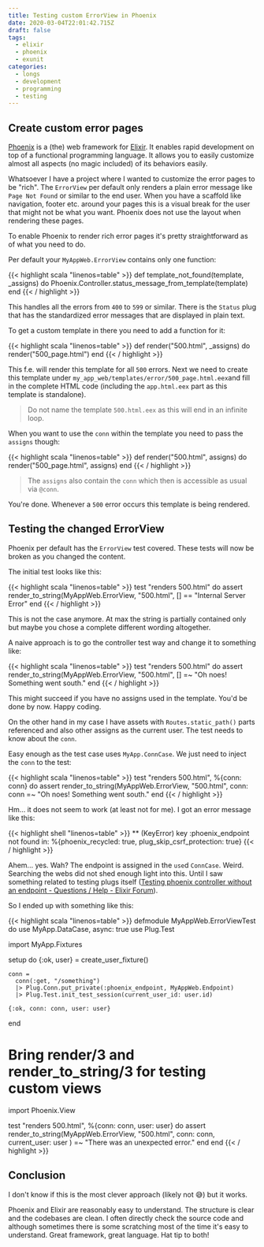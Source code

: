 ```yaml
---
title: Testing custom ErrorView in Phoenix
date: 2020-03-04T22:01:42.715Z
draft: false
tags:
  - elixir
  - phoenix
  - exunit
categories:
  - longs
  - development
  - programming
  - testing
---
```

## Create custom error pages
[Phoenix](http://phoenixframework.org) is a (the) web framework for [Elixir](https://elixir-lang.org). It enables rapid development on top of a functional programming language. It allows you to easily customize almost all aspects (no magic included) of its behaviors easily.

Whatsoever I have a project where I wanted to customize the error pages to be "rich". The `ErrorView` per default only renders a plain error message like `Page Not Found` or similar to the end user. When you have a scaffold like navigation, footer etc. around your pages this is a visual break for the user that might not be what you want. Phoenix does not use the layout when rendering these pages.

To enable Phoenix to render rich error pages it's pretty straightforward as of what you need to do. 

Per default your `MyAppWeb.ErrorView` contains only one function:

{{< highlight scala "linenos=table" >}}
  def template_not_found(template, _assigns) do
    Phoenix.Controller.status_message_from_template(template)
  end
{{< / highlight >}}

This handles all the errors from `400` to `599` or similar. There is the `Status` plug that has the standardized error messages that are displayed in plain text.

To get a custom template in there you need to add a function for it:

{{< highlight scala "linenos=table" >}}
  def render("500.html", _assigns) do
    render("500_page.html")
  end
{{< / highlight >}}

This f.e. will render this template for all `500` errors. Next we need to create this template under `my_app_web/templates/error/500_page.html.eex`and fill in the complete HTML code (including the `app.html.eex` part as this template is standalone).

> Do not name the template `500.html.eex` as this will end in an infinite loop.

When you want to use the `conn` within the template you need to pass the `assigns` though:

{{< highlight scala "linenos=table" >}}
  def render("500.html", assigns) do
    render("500_page.html", assigns)
  end
{{< / highlight >}}

> The `assigns` also contain the `conn` which then is accessible as usual via `@conn`.

You're done. Whenever a `500` error occurs this template is being rendered.

## Testing the changed ErrorView
Phoenix per default has the `ErrorView` test covered. These tests will now be broken as you changed the content.

The initial test looks like this:

{{< highlight scala "linenos=table" >}}
  test "renders 500.html" do
    assert render_to_string(MyAppWeb.ErrorView, "500.html", [] ==
             "Internal Server Error"
  end
{{< / highlight >}}

This is not the case anymore. At max the string is partially contained only but maybe you chose a complete different wording altogether.

A naive approach is to go the controller test way and change it to something like:

{{< highlight scala "linenos=table" >}}
  test "renders 500.html" do
    assert render_to_string(MyAppWeb.ErrorView, "500.html", [] =~
             "Oh noes! Something went south."
  end
{{< / highlight >}}

This might succeed if you have no assigns used in the template. You'd be done by now. Happy coding.

On the other hand in my case I have assets with `Routes.static_path()` parts referenced and also other assigns as the current user. The test needs to know about the `conn`.

Easy enough as the test case uses `MyApp.ConnCase`. We just need to inject the `conn` to the test:

{{< highlight scala "linenos=table" >}}
  test "renders 500.html", %{conn: conn} do
    assert render_to_string(MyAppWeb.ErrorView, "500.html", conn: conn =~
             "Oh noes! Something went south."
  end
{{< / highlight >}}

Hm... it does not seem to work (at least not for me). I got an error message like this:

{{< highlight shell "linenos=table" >}}
** (KeyError) key :phoenix_endpoint not found in: %{phoenix_recycled: true, plug_skip_csrf_protection: true}
{{< / highlight >}}

Ahem... yes. Wah? The endpoint is assigned in the `use`d `ConnCase`. Weird. Searching the webs did not shed enough light into this. Until I saw something related to testing plugs itself ([Testing phoenix controller without an endpoint - Questions / Help - Elixir Forum](https://elixirforum.com/t/testing-phoenix-controller-without-an-endpoint/15377)). 

So I ended up with something like this:

{{< highlight scala "linenos=table" >}}
defmodule MyAppWeb.ErrorViewTest do
  use MyApp.DataCase, async: true
  use Plug.Test

  import MyApp.Fixtures

  setup do
    {:ok, user} = create_user_fixture()

    conn =
      conn(:get, "/something")
      |> Plug.Conn.put_private(:phoenix_endpoint, MyAppWeb.Endpoint)
      |> Plug.Test.init_test_session(current_user_id: user.id)

    {:ok, conn: conn, user: user}
  end

  # Bring render/3 and render_to_string/3 for testing custom views
  import Phoenix.View

  test "renders 500.html", %{conn: conn, user: user} do
    assert render_to_string(MyAppWeb.ErrorView, "500.html",
             conn: conn,
             current_user: user
           ) =~
             "There was an unexpected error."
  end
end
{{< / highlight >}}

## Conclusion
I don't know if this is the most clever approach (likely not 😅) but it works.

Phoenix and Elixir are reasonably easy to understand. The structure is clear and the codebases are clean. I often directly check the source code and although sometimes there is some scratching most of the time it's easy to understand. Great framework, great language. Hat tip to both!